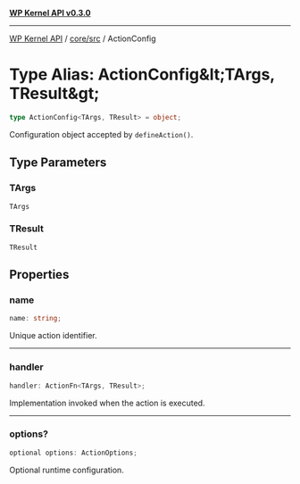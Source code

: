 [**WP Kernel API v0.3.0**](../../../README.md)

---

[WP Kernel API](../../../README.md) / [core/src](../README.md) / ActionConfig

# Type Alias: ActionConfig\&lt;TArgs, TResult\&gt;

```ts
type ActionConfig<TArgs, TResult> = object;
```

Configuration object accepted by `defineAction()`.

## Type Parameters

### TArgs

`TArgs`

### TResult

`TResult`

## Properties

### name

```ts
name: string;
```

Unique action identifier.

---

### handler

```ts
handler: ActionFn<TArgs, TResult>;
```

Implementation invoked when the action is executed.

---

### options?

```ts
optional options: ActionOptions;
```

Optional runtime configuration.
